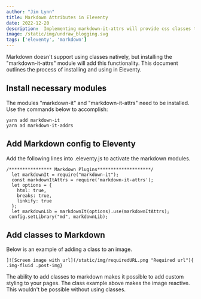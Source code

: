 ```yaml
---
author: "Jim Lynn"
title: Markdown Attributes in Eleventy
date: 2022-12-20
description:  Implementing markdown-it-attrs will provide css classes to Eleventy's markdown. 
image: /static/img/undraw_blogging.svg
tags: ['eleventy', 'markdown']
---
```


Markdown doesn't support using classes natively, but installing the "markdown-it-attrs" module will add this functionality.   This document outlines the process of installing and using in Eleventy.  

## Install necessary modules
The modules "markdown-it" and "markdown-it-attrs" need to be installed.  Use the commands below to accomplish:

```code
yarn add markdown-it
yarn ad markdown-it-addrs 
``` 
## Add Markdown config to Eleventy
Add the following lines into .eleventy.js to activate the markdown modules. 

```code
/**************** Markdown Plugins********************/
  let markdownIt = require("markdown-it");
  const markdownItAttrs = require('markdown-it-attrs');
  let options = {
    html: true,
    breaks: true,
    linkify: true
  };
  let markdownLib = markdownIt(options).use(markdownItAttrs);
 config.setLibrary("md", markdownLib);
``` 
## Add classes to Markdown
Below is an example of adding a class to an image.  

```code
]![Screen image with url](/static/img/requiredURL.png "Required url"){ .img-fluid .post-img}
```

The ability to add classes to markdown makes it possible to add custom styling to your pages.  The class example above makes the image reactive.  This wouldn't be possible without using classes. 
